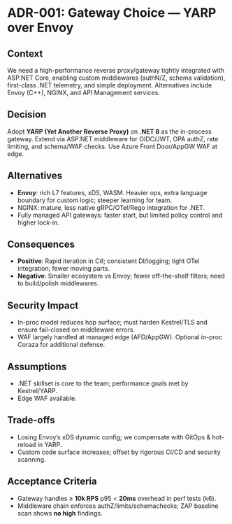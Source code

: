 # ADR-001: Gateway Choice — YARP over Envoy

## Context
We need a high-performance reverse proxy/gateway tightly integrated with ASP.NET Core, enabling custom middlewares (authN/Z, schema validation), first-class .NET telemetry, and simple deployment. Alternatives include Envoy (C++), NGINX, and API Management services.

## Decision
Adopt **YARP (Yet Another Reverse Proxy)** on **.NET 8** as the in-process gateway. Extend via ASP.NET middleware for OIDC/JWT, OPA authZ, rate limiting, and schema/WAF checks. Use Azure Front Door/AppGW WAF at edge.

## Alternatives
- **Envoy**: rich L7 features, xDS, WASM. Heavier ops, extra language boundary for custom logic; steeper learning for team.
- NGINX: mature, less native gRPC/OTel/Rego integration for .NET.
- Fully managed API gateways: faster start, but limited policy control and higher lock-in.

## Consequences
- **Positive**: Rapid iteration in C#; consistent DI/logging; tight OTel integration; fewer moving parts.
- **Negative**: Smaller ecosystem vs Envoy; fewer off-the-shelf filters; need to build/polish middlewares.

## Security Impact
- In-proc model reduces hop surface; must harden Kestrel/TLS and ensure fail-closed on middleware errors.
- WAF largely handled at managed edge (AFD/AppGW). Optional in-proc Coraza for additional defense.

## Assumptions
- .NET skillset is core to the team; performance goals met by Kestrel/YARP.
- Edge WAF available.

## Trade-offs
- Losing Envoy’s xDS dynamic config; we compensate with GitOps & hot-reload in YARP.
- Custom code surface increases; offset by rigorous CI/CD and security scanning.

## Acceptance Criteria
- Gateway handles ≥ **10k RPS** p95 < **20ms** overhead in perf tests (k6).
- Middleware chain enforces authZ/limits/schemachecks; ZAP baseline scan shows **no high** findings.
